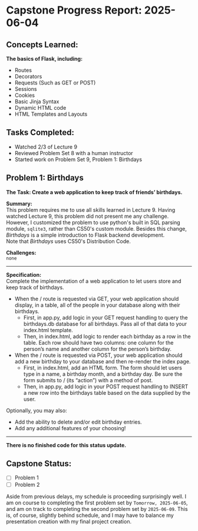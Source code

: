 # Capstone Progress Report: 2025-06-04

## Concepts Learned:
**The basics of Flask, including:**
* Routes
* Decorators
* Requests (Such as GET or POST)
* Sessions
* Cookies
* Basic Jinja Syntax
* Dynamic HTML code
* HTML Templates and Layouts

## Tasks Completed:
* Watched 2/3 of Lecture 9
* Reviewed Problem Set 8 with a human instructor
* Started work on Problem Set 9, Problem 1: Birthdays


## Problem 1: Birthdays
**The Task: Create a web application to keep track of friends’ birthdays.**



**Summary:**  
This problem requires me to use all skills learned in Lecture 9. Having watched Lecture 9, this problem did not present me any challenge. However, I customized the problem to use python's built in SQL parsing module, `sqlite3`, rather than CS50's custom module. Besides this change, *Birthdays* is a simple introduction to Flask backend development.  
Note that *Birthdays* uses CS50's Distribution Code.

**Challenges:** <br>
`none`

---

**Specification:**  
Complete the implementation of a web application to let users store and keep track of birthdays.

* When the / route is requested via GET, your web application should display, in a table, all of the people in your database along with their birthdays.
    * First, in app.py, add logic in your GET request handling to query the birthdays.db database for all birthdays. Pass all of that data to your index.html template.
    * Then, in index.html, add logic to render each birthday as a row in the table. Each row should have two columns: one column for the person’s name and another column for the person’s birthday.
* When the / route is requested via POST, your web application should add a new birthday to your database and then re-render the index page.
    * First, in index.html, add an HTML form. The form should let users type in a name, a birthday month, and a birthday day. Be sure the form submits to / (its “action”) with a method of post.
    * Then, in app.py, add logic in your POST request handling to INSERT a new row into the birthdays table based on the data supplied by the user.

Optionally, you may also:
* Add the ability to delete and/or edit birthday entries.
* Add any additional features of your choosing!

---

**There is no finished code for this status update.**

## Capstone Status:
- [ ] Problem 1  
- [ ] Problem 2   

Aside from previous delays, my schedule is proceeding surprisingly well. I am on course to completing the first problem set by `Tomorrow, 2025-06-05`, and am on track to completing the second problem set by `2025-06-09`. This is, of course, slightly behind schedule, and I may have to balance my presentation creation with my final project creation.

